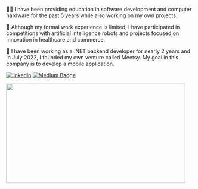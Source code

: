 🧑‍💻 I have been providing education in software development and computer hardware for the past 5 years while also working on my own projects. 

👀 Although my formal work experience is limited, I have participated in competitions with artificial intelligence robots and projects focused on innovation in healthcare and commerce. 

📲 I have been working as a .NET backend developer for nearly 2 years and in July 2022, I founded my own venture called Meetsy. My goal in this company is to develop a mobile application.

[![linkedin](https://img.shields.io/badge/Linkedin-000000?style=for-the-badge&logo=Linkedin&logoColor=white)](https://www.linkedin.com/in/cumali-onur-g%C3%B6k%C3%A7e-791b5b21b) [![Medium Badge](https://img.shields.io/badge/-Medium-757575?style=flat-quare&labelColor=757575&logo=Medium&logoColor=white&link=link)](https://medium.com/@onurgokce)                                                                                                                    




<img src="https://media.giphy.com/media/ZVik7pBtu9dNS/giphy.gif" width="480" height="268">
